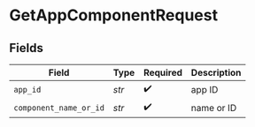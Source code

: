 # GetAppComponentRequest


## Fields

| Field                  | Type                   | Required               | Description            |
| ---------------------- | ---------------------- | ---------------------- | ---------------------- |
| `app_id`               | *str*                  | :heavy_check_mark:     | app ID                 |
| `component_name_or_id` | *str*                  | :heavy_check_mark:     | name or ID             |